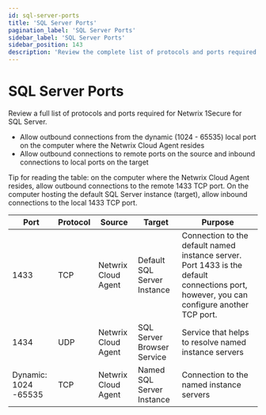 ```yaml
---
id: sql-server-ports
title: 'SQL Server Ports'
pagination_label: 'SQL Server Ports'
sidebar_label: 'SQL Server Ports'
sidebar_position: 143
description: 'Review the complete list of protocols and ports required for Netwrix 1Secure SQL Server monitoring.'
---
```


# SQL Server Ports

Review a full list of protocols and ports required for Netwrix 1Secure for SQL Server.

- Allow outbound connections from the dynamic (1024 - 65535) local port on the computer where the
  Netwrix Cloud Agent resides
- Allow outbound connections to remote ports on the source and inbound connections to local ports on
  the target

Tip for reading the table: on the computer where the Netwrix Cloud Agent resides, allow outbound
connections to the remote 1433 TCP port. On the computer hosting the default SQL Server instance
(target), allow inbound connections to the local 1433 TCP port.

| Port                 | Protocol | Source              | Target                      | Purpose                                                                                                                                  |
| -------------------- | -------- | ------------------- | --------------------------- | ---------------------------------------------------------------------------------------------------------------------------------------- |
| 1433                 | TCP      | Netwrix Cloud Agent | Default SQL Server Instance | Connection to the default named instance server. Port 1433 is the default connections port, however, you can configure another TCP port. |
| 1434                 | UDP      | Netwrix Cloud Agent | SQL Server Browser Service  | Service that helps to resolve named instance servers                                                                                     |
| Dynamic: 1024 -65535 | TCP      | Netwrix Cloud Agent | Named SQL Server Instance   | Connection to the named instance servers                                                                                                 |

